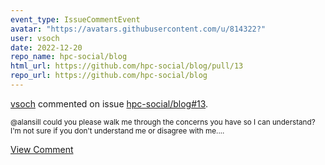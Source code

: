 ```yaml
---
event_type: IssueCommentEvent
avatar: "https://avatars.githubusercontent.com/u/814322?"
user: vsoch
date: 2022-12-20
repo_name: hpc-social/blog
html_url: https://github.com/hpc-social/blog/pull/13
repo_url: https://github.com/hpc-social/blog
---
```


<a href='https://github.com/vsoch' target='_blank'>vsoch</a> commented on issue <a href='https://github.com/hpc-social/blog/pull/13' target='_blank'>hpc-social/blog#13</a>.

<small>@alansill could you please walk me through the concerns you have so I can understand? I'm not sure if you don't understand me or disagree with me....</small>

<a href='https://github.com/hpc-social/blog/pull/13' target='_blank'>View Comment</a>